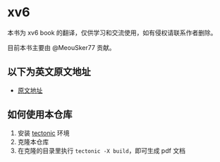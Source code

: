 # xv6

本书为 xv6 book 的翻译，仅供学习和交流使用，如有侵权请联系作者删除。

目前本书主要由 @MeouSker77 贡献。

## 以下为英文原文地址

* [原文地址](https://pdos.csail.mit.edu/6.828/2018/xv6/book-rev11.pdf)

## 如何使用本仓库

1. 安装 [tectonic](https://github.com/tectonic-typesetting/tectonic/) 环境
2. 克隆本仓库
3. 在克隆的目录里执行 `tectonic -X build`，即可生成 pdf 文档
